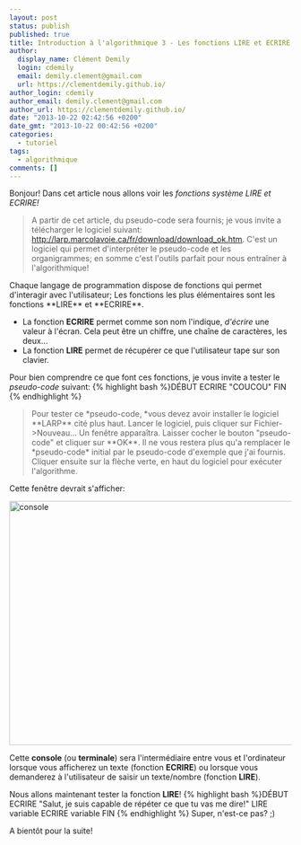 ```yaml
---
layout: post
status: publish
published: true
title: Introduction à l'algorithmique 3 - Les fonctions LIRE et ECRIRE
author:
  display_name: Clément Demily
  login: cdemily
  email: demily.clement@gmail.com
  url: https://clementdemily.github.io/
author_login: cdemily
author_email: demily.clement@gmail.com
author_url: https://clementdemily.github.io/
date: "2013-10-22 02:42:56 +0200"
date_gmt: "2013-10-22 00:42:56 +0200"
categories:
  - tutoriel
tags:
  - algorithmique
comments: []
---
```


Bonjour! Dans cet article nous allons voir les _fonctions système LIRE et ECRIRE!_

<blockquote>
A partir de cet article, du pseudo-code sera fournis; je vous invite a télécharger le logiciel suivant: <a href="http://larp.marcolavoie.ca/fr/download/download_ok.htm">http://larp.marcolavoie.ca/fr/download/download_ok.htm</a>. C'est un logiciel qui permet d'interpréter le pseudo-code et les organigrammes; en somme c'est l'outils parfait pour nous entraîner à l'algorithmique!</blockquote>
Chaque langage de programmation dispose de fonctions qui permet d'interagir avec l'utilisateur; Les fonctions les plus élémentaires sont les fonctions **LIRE** et **ECRIRE**.

- La fonction **ECRIRE** permet comme son nom l'indique, _d'écrire_ une valeur à l'écran. Cela peut être un chiffre, une chaîne de caractères, les deux...
- La fonction **LIRE** permet de récupérer ce que l'utilisateur tape sur son clavier.

Pour bien comprendre ce que font ces fonctions, je vous invite a tester le _pseudo-code_ suivant:
{% highlight bash %}DÉBUT
ECRIRE "COUCOU"
FIN
{% endhighlight %}

<blockquote>
Pour tester ce *pseudo-code, *vous devez avoir installer le logiciel **LARP** cité plus haut. Lancer le logiciel, puis cliquer sur Fichier->Nouveau... Un fenêtre apparaîtra. Laisser cocher le bouton "pseudo-code" et cliquer sur **OK**. Il ne vous restera plus qu'a remplacer le *pseudo-code* initial par le pseudo-code d'exemple que j'ai fournis. Cliquer ensuite sur la flèche verte, en haut du logiciel pour exécuter l'algorithme.</blockquote>
Cette fenêtre devrait s'afficher:

<a href="{{ site.base_url }}/img/2013/10/coucou.jpg"><img class="size-full wp-image-241 aligncenter" alt="console" src="{{ site.base_url }}/img/2013/10/coucou.jpg" width="646" height="435" /></a>

Cette **console** (ou **terminale**) sera l'intermédiaire entre vous et l'ordinateur lorsque vous afficherez un texte (fonction **ECRIRE**) ou lorsque vous demanderez à l'utilisateur de saisir un texte/nombre (fonction **LIRE**).

Nous allons maintenant tester la fonction **LIRE**!
{% highlight bash %}DÉBUT
ECRIRE "Salut, je suis capable de répéter ce que tu vas me dire!"
LIRE variable
ECRIRE variable
FIN
{% endhighlight %}
Super, n'est-ce pas? ;)

A bientôt pour la suite!

